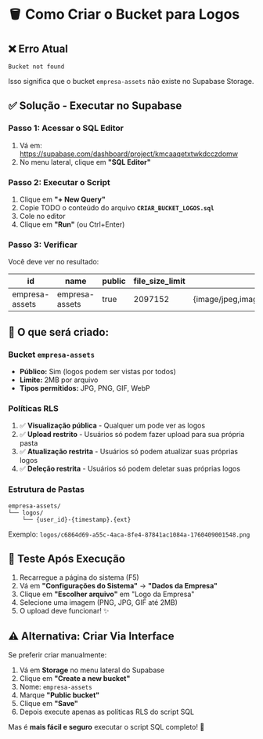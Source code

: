 # 🪣 Como Criar o Bucket para Logos

## ❌ Erro Atual
```
Bucket not found
```

Isso significa que o bucket `empresa-assets` não existe no Supabase Storage.

## ✅ Solução - Executar no Supabase

### Passo 1: Acessar o SQL Editor
1. Vá em: https://supabase.com/dashboard/project/kmcaaqetxtwkdcczdomw
2. No menu lateral, clique em **"SQL Editor"**

### Passo 2: Executar o Script
1. Clique em **"+ New Query"**
2. Copie TODO o conteúdo do arquivo **`CRIAR_BUCKET_LOGOS.sql`**
3. Cole no editor
4. Clique em **"Run"** (ou Ctrl+Enter)

### Passo 3: Verificar
Você deve ver no resultado:

| id | name | public | file_size_limit | allowed_mime_types |
|----|------|--------|----------------|-------------------|
| empresa-assets | empresa-assets | true | 2097152 | {image/jpeg,image/jpg,image/png,image/gif,image/webp} |

## 🎯 O que será criado:

### Bucket `empresa-assets`
- **Público:** Sim (logos podem ser vistas por todos)
- **Limite:** 2MB por arquivo
- **Tipos permitidos:** JPG, PNG, GIF, WebP

### Políticas RLS
1. ✅ **Visualização pública** - Qualquer um pode ver as logos
2. ✅ **Upload restrito** - Usuários só podem fazer upload para sua própria pasta
3. ✅ **Atualização restrita** - Usuários só podem atualizar suas próprias logos
4. ✅ **Deleção restrita** - Usuários só podem deletar suas próprias logos

### Estrutura de Pastas
```
empresa-assets/
└── logos/
    └── {user_id}-{timestamp}.{ext}
```

Exemplo: `logos/c6864d69-a55c-4aca-8fe4-87841ac1084a-1760409001548.png`

## 🧪 Teste Após Execução

1. Recarregue a página do sistema (F5)
2. Vá em **"Configurações do Sistema"** → **"Dados da Empresa"**
3. Clique em **"Escolher arquivo"** em "Logo da Empresa"
4. Selecione uma imagem (PNG, JPG, GIF até 2MB)
5. O upload deve funcionar! ✨

## ⚠️ Alternativa: Criar Via Interface

Se preferir criar manualmente:

1. Vá em **Storage** no menu lateral do Supabase
2. Clique em **"Create a new bucket"**
3. Nome: `empresa-assets`
4. Marque **"Public bucket"**
5. Clique em **"Save"**
6. Depois execute apenas as políticas RLS do script SQL

Mas é **mais fácil e seguro** executar o script SQL completo! 🚀
